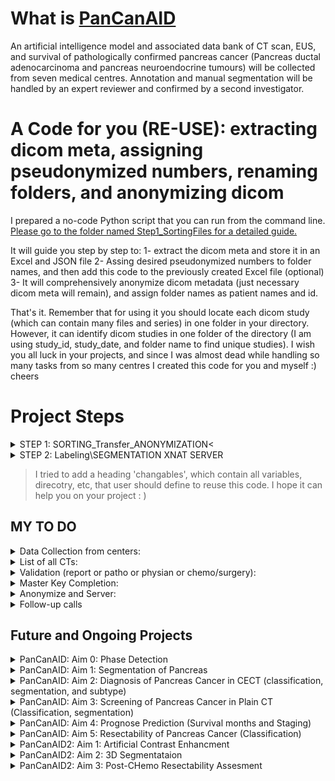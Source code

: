 # What is [PanCanAID](http://pancanaid.com/)
An artificial intelligence model and associated data bank of CT scan, EUS, and survival of pathologically confirmed pancreas cancer (Pancreas ductal adenocarcinoma and pancreas neuroendocrine tumours) will be collected from seven medical centres. Annotation and manual segmentation will be handled by an expert reviewer and confirmed by a second investigator.

# A Code for you (RE-USE): extracting dicom meta, assigning pseudonymized numbers, renaming folders, and anonymizing dicom

I prepared a no-code Python script that you can run from the command line. [Please go to the folder named Step1_SortingFiles for a detailed guide.](https://github.com/Sdamirsa/PanCanAID/blob/main/Step1_SortingFiles)

It will guide you step by step to:
1- extract the dicom meta and store it in an Excel and JSON file
2- Assing desired pseudonymized numbers to folder names, and then add this code to the previously created Excel file (optional)
3- It will comprehensively anonymize dicom metadata (just necessary dicom meta will remain), and assign folder names as patient names and id.

That's it. Remember that for using it you should locate each dicom study (which can contain many files and series) in one folder in your directory.
However, it can identify dicom studies in one folder of the directory (I am using study_id, study_date, and folder name to find unique studies). I wish you all luck in your projects, and since I was almost dead while handling so many tasks from so many centres I created this code for you and myself :) cheers

# Project Steps
<details>
<summary>STEP 1: SORTING_Transfer_ANONYMIZATION<</summary>
We collected data from centres in folders, named as patient ID (e.g. admission). We want to clean these directories, so 
I: Each CT study is placed in one folder
II: Store cases in an excel file, with its dicom files in the table, and all other variables (outcome, clinical, pathology data) stored here. We call this master key, which also contains the patient id (un-anonymized) along with the key for anonymization.
III: Transfer dicom-pnly files to new destination and anonymize these images.
</details>

<details>
<summary>STEP 2: Labeling\SEGMENTATION XNAT SERVER</summary>
In this step we will use XNAT-Desktop Client to upload dicom files, and then we will download the segmentation from the server we created for our own project using open-source XNAT. 11 Radiologist will accepted our request, all of them had a minimum of 5 year of experince.

Also, we asked 4 general practitioners to label our phases, since the series descriptions are not valid among many centers involved in our study.
</details>

> I tried to add a heading 'changables', which contain all variables, direcotry, etc, that user should define to reuse this code. I hope it can help you on your project : )



## MY TO DO
<details>
<summary>Data Collection from centers: </summary>
- [ ] T
- [ ] Ek
- [ ] G
- [ ] F
- [ ] S
- [ ] B
- [ ] Eh
- [ ] R
- [ ] Y
</details>

<details>
<summary>List of all CTs: </summary>
- [ ] T
- [ ] Ek
- [ ] G
- [ ] F
- [ ] S
- [ ] B
- [ ] Eh
- [ ] R
- [ ] Y
</details>

<details>
<summary>Validation (report or patho or physian or chemo/surgery):</summary>
- [ ] T
- [ ] Ek
- [ ] G
- [ ] F
- [ ] S
- [ ] B
- [ ] Eh
- [ ] R
- [ ] Y
</details>

<details>
<summary>Master Key Completion:</summary>
- [ ] T
- [ ] Ek
- [ ] G
- [ ] F
- [ ] S
- [ ] B
- [ ] Eh
- [ ] R
- [ ] Y
</details>


<details>
<summary>Anonymize and Server:</summary>
- [ ] T
- [ ] Ek
- [ ] G
- [ ] F
- [ ] S
- [ ] B
- [ ] Eh
- [ ] R
- [ ] Y
</details>

<details>
<summary>Follow-up calls</summary>
- [ ] T
- [ ] Ek
- [ ] G
- [ ] F
- [ ] S
- [ ] B
- [ ] Eh
- [ ] R
- [ ] Y
</details>

## Future and Ongoing Projects

<details>
<summary>PanCanAID: Aim 0: Phase Detection</summary>
- [ ] Team and Lead
- [ ] Planning
- [ ] Model Development
- [ ] Data
- [ ] Report
</details>

<details>
<summary>PanCanAID: Aim 1: Segmentation of Pancreas</summary>
- [X] Team and Lead
- [X] Planning
- [X] Model Development
- [X] Data
- [X] Report
- For future: 3D SAM for abdominopelvic CT
</details>

<details>
<summary>PanCanAID: Aim 2: Diagnosis of Pancreas Cancer in CECT (classification, segmentation, and subtype)</summary>
- [X] Team and Lead
- [X] Planning
- [ ] Model Development
- [X] Data
- [ ] Report
</details>

<details>
<summary>PanCanAID: Aim 3: Screening of Pancreas Cancer in Plain CT (Classification, segmentation)</summary>
- [ ] Team and Lead
- [ ] Planning
- [ ] Model Development
- [ ] Data
- [ ] Report
</details>

<details>
<summary>PanCanAID: Aim 4: Prognose Prediction (Survival months and Staging) </summary>
- [ ] Team and Lead
- [ ] Planning
- [ ] Model Development
- [ ] Data
- [ ] Report
</details>

<details>
<summary>PanCanAID: Aim 5: Resectability of Pancreas Cancer (Classification) </summary>
- [ ] Team and Lead
- [ ] Planning
- [ ] Model Development
- [ ] Data
- [ ] Report
</details>

<details>
<summary>PanCanAID2: Aim 1: Artificial Contrast Enhancment</summary>
- [ ] Team and Lead
- [ ] Planning
- [ ] Model Development
- [ ] Data
- [ ] Report
</details>

<details>
<summary>PanCanAID2: Aim 2: 3D Segmentataion</summary>
- [ ] Team and Lead
- [ ] Planning
- [ ] Model Development
- [ ] Data
- [ ] Report
</details>

<details>
<summary>PanCanAID2: Aim 3: Post-CHemo Resectability Assesment</summary>
- [ ] Team and Lead
- [ ] Planning
- [ ] Model Development
- [ ] Data
- [ ] Report
</details>

